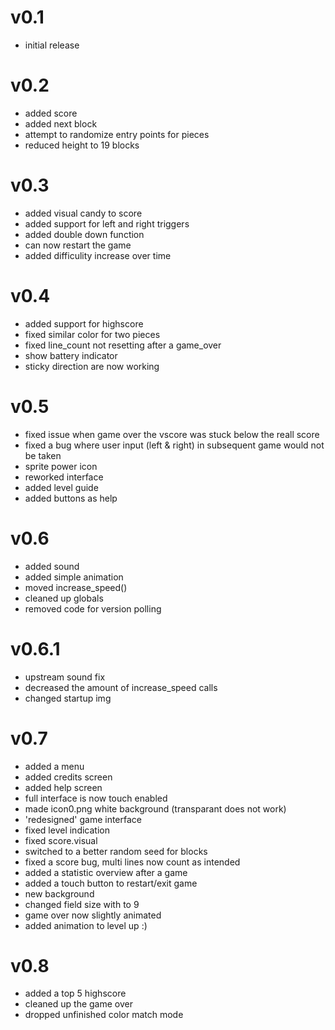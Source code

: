 # v0.1
* initial release

# v0.2
* added score
* added next block
* attempt to randomize entry points for pieces
* reduced height to 19 blocks

# v0.3
* added visual candy to score
* added support for left and right triggers
* added double down function
* can now restart the game
* added difficulity increase over time

# v0.4
* added support for highscore
* fixed similar color for two pieces
* fixed line_count not resetting after a game_over
* show battery indicator
* sticky direction are now working
 
# v0.5
* fixed issue when game over the vscore was stuck below the reall score
* fixed a bug where user input (left & right) in subsequent game would not be taken
* sprite power icon
* reworked interface
* added level guide
* added buttons as help

# v0.6
* added sound
* added simple animation
* moved increase_speed()
* cleaned up globals
* removed code for version polling

# v0.6.1
* upstream sound fix
* decreased the amount of increase_speed calls
* changed startup img

# v0.7
* added a menu
* added credits screen
* added help screen
* full interface is now touch enabled
* made icon0.png white background (transparant does not work)
* 'redesigned' game interface
* fixed level indication
* fixed score.visual
* switched to a better random seed for blocks
* fixed a score bug, multi lines now count as intended
* added a statistic overview after a game
* added a touch button to restart/exit game
* new background
* changed field size with to 9
* game over now slightly animated
* added animation to level up :)

# v0.8
* added a top 5 highscore
* cleaned up the game over
* dropped unfinished color match mode
